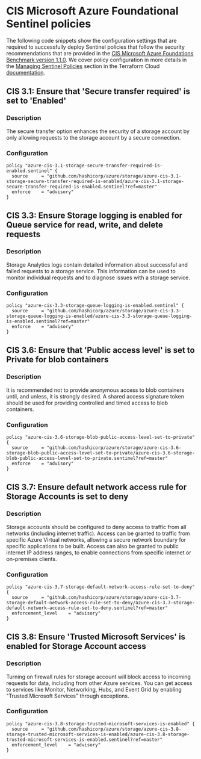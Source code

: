 #  CIS Microsoft Azure Foundational Sentinel policies

The following code snippets show the configuration settings that are required to successfully deploy Sentinel policies that follow the security recommendations that are provided in the [CIS Microsoft Azure Foundations Benchmark version 1.1.0](https://www.cisecurity.org/benchmark/azure/). We cover policy configuration in more details in the [Managing Sentinel Policies](https://www.terraform.io/docs/cloud/sentinel/manage-policies.html) section in the Terraform Cloud [documentation](https://www.terraform.io/docs/cloud/index.html).

## CIS 3.1: Ensure that 'Secure transfer required' is set to 'Enabled'

### Description
The secure transfer option enhances the security of a storage account by only allowing requests to the storage account by a secure connection.

### Configuration

```hcl
policy "azure-cis-3.1-storage-secure-transfer-required-is-enabled.sentinel" {
  source     = "github.com/hashicorp/azure/storage/azure-cis-3.1-storage-secure-transfer-required-is-enabled/azure-cis-3.1-storage-secure-transfer-required-is-enabled.sentinel?ref=master"
  enforce    = "advisory"
}
```

## CIS 3.3: Ensure Storage logging is enabled for Queue service for read, write, and delete requests

### Description
Storage Analytics logs contain detailed information about successful and failed requests to a storage service. This information can be used to monitor individual requests and to diagnose issues with a storage service.

### Configuration

```hcl
policy "azure-cis-3.3-storage-queue-logging-is-enabled.sentinel" {
  source     = "github.com/hashicorp/azure/storage/azure-cis-3.3-storage-queue-logging-is-enabled/azure-cis-3.3-storage-queue-logging-is-enabled.sentinel?ref=master"
  enforce    = "advisory"
}
```

## CIS 3.6: Ensure that 'Public access level' is set to Private for blob containers

### Description
It is recommended not to provide anonymous access to blob containers until, and unless, it is strongly desired. A shared access signature token should be used for providing controlled and timed access to blob containers.

### Configuration

```hcl
policy "azure-cis-3.6-storage-blob-public-access-level-set-to-private" {
  source     = "github.com/hashicorp/azure/storage/azure-cis-3.6-storage-blob-public-access-level-set-to-private/azure-cis-3.6-storage-blob-public-access-level-set-to-private.sentinel?ref=master"
  enforce    = "advisory"
}
```

## CIS 3.7: Ensure default network access rule for Storage Accounts is set to deny

### Description
Storage accounts should be configured to deny access to traffic from all networks (including internet traffic). Access can be granted to traffic from specific Azure Virtual networks, allowing a secure network boundary for specific applications to be built. Access can also be granted to public internet IP address ranges, to enable connections from specific internet or on-premises clients.

### Configuration

```hcl
policy "azure-cis-3.7-storage-default-network-access-rule-set-to-deny" {
  source     = "github.com/hashicorp/azure/storage/azure-cis-3.7-storage-default-network-access-rule-set-to-deny/azure-cis-3.7-storage-default-network-access-rule-set-to-deny.sentinel?ref=master"
  enforcement_level    = "advisory"
}
```

## CIS 3.8: Ensure 'Trusted Microsoft Services' is enabled for Storage Account access

### Description
Turning on firewall rules for storage account will block access to incoming requests for data, including from other Azure services. You can get access to services like Monitor, Networking, Hubs, and Event Grid by enabling "Trusted Microsoft Services" through exceptions.

### Configuration

```hcl
policy "azure-cis-3.8-storage-trusted-microsoft-services-is-enabled" {
  source     = "github.com/hashicorp/azure/storage/azure-cis-3.8-storage-trusted-microsoft-services-is-enabled/azure-cis-3.8-storage-trusted-microsoft-services-is-enabled.sentinel?ref=master"
  enforcement_level    = "advisory"
}
```
